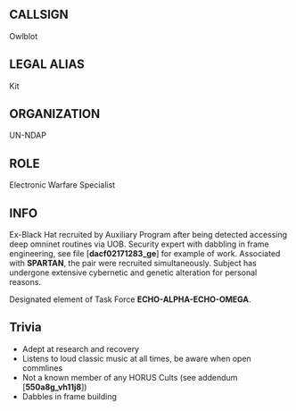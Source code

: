 ## CALLSIGN

Owlblot

## LEGAL ALIAS

Kit

## ORGANIZATION

UN-NDAP

## ROLE

Electronic Warfare Specialist

## INFO

Ex-Black Hat recruited by Auxiliary Program after being detected accessing deep omninet routines via UOB.  Security expert with dabbling in frame engineering, see file [**dacf02171283_ge**] for example of work.  Associated with **SPARTAN**, the pair were recruited simultaneously.  Subject has undergone extensive cybernetic and genetic alteration for personal reasons.

Designated element of Task Force **ECHO-ALPHA-ECHO-OMEGA**.

## Trivia

- Adept at research and recovery
- Listens to loud classic music at all times, be aware when open commlines
- Not a known member of any HORUS Cults (see addendum [**550a8g_vh11j8**])
- Dabbles in frame building